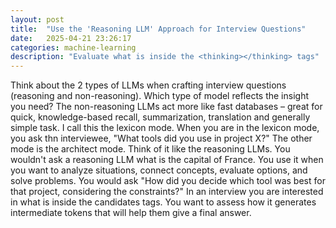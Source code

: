```yaml
---
layout: post 
title:  "Use the 'Reasoning LLM' Approach for Interview Questions"
date:   2025-04-21 23:26:17 
categories: machine-learning 
description: "Evaluate what is inside the <thinking></thinking> tags"
---
```

Think about the 2 types of LLMs when crafting interview questions (reasoning and non-reasoning). Which type of model reflects the insight you need?
The non-reasoning LLMs act more like fast databases – great for quick, knowledge-based recall, summarization, translation and generally simple task.
I call this the lexicon mode. When you are in the lexicon mode, you ask thn interviewee, "What tools did you use in project X?"
The other mode is the architect mode. Think of it like the reasoning LLMs. You wouldn't ask a reasoning LLM what is the capital of France. 
You use it when you want to analyze situations, connect concepts, evaluate options, and solve problems. You would ask "How did you decide which tool was best for that project, considering the constraints?"
In an interview you are interested in what is inside the candidates <thinking></thinking> tags. You want to assess how it generates intermediate tokens that will help them give a final answer.

